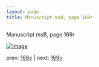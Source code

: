 ```yaml
---
layout: page
title: Manuscript msB, page 169r
---
```


Manuscript msB, page 169r

[![image](http://www.homermultitext.org/iipsrv?OBJ=IIP,1.0&FIF=/project/homer/pyramidal/deepzoom/hmt/vbbifolio/v1/vb_168v_169r.tif&WID=100&CVT=JPEG)](http://www.homermultitext.org/ict2/?urn=urn:cite2:hmt:vbbifolio.v1:vb_168v_169r)

prev:  [168v](../168v) | next:  [169v](../169v)

